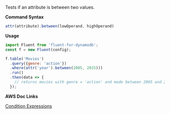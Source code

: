 Tests if an attribute is between two values.

**Command Syntax**

```javascript
attr(attribute).between(lowOperand, highOperand)
```

**Usage**

```javascript
import Fluent from 'fluent-for-dynamodb';
const f = new Fluent(config);

f.table('Movies')
  .query({genre: 'action'})
  .where(attr('year').between(2005, 2015)))
  .run()
  .then(data => {
    // returns movies with genre = 'action' and made between 2005 and 2015
  });
```

**AWS Doc Links**

[Condition Expressions](http://docs.aws.amazon.com/amazondynamodb/latest/developerguide/Expressions.SpecifyingConditions.html)